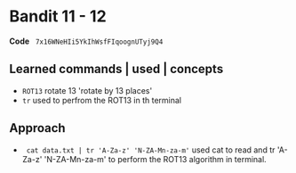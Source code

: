 # Bandit 11 - 12

**Code** ` 7x16WNeHIi5YkIhWsfFIqoognUTyj9Q4`

## Learned commands | used | concepts

- `ROT13` rotate 13 'rotate by 13 places'
- `tr` used to perfrom the ROT13 in th terminal

## Approach

- ` cat data.txt | tr 'A-Za-z' 'N-ZA-Mn-za-m'` used cat to read and tr 'A-Za-z' 'N-ZA-Mn-za-m' to perform the ROT13 algorithm in terminal.
